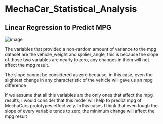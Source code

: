 # MechaCar_Statistical_Analysis

## Linear Regression to Predict MPG
![image](https://user-images.githubusercontent.com/96214489/163726684-7ee6035c-f392-4e75-bd6e-8f6cc0624087.png)

The variables that provided a non-random amount of variance to the mpg dataset are the vehicle_weight and spolier_angle, this is because the slope of those two variables are nearly to zero, any changes in them will not affect the mpg result.

The slope cannot be considered as zero because, in this case, even the slightest change in any characteristic of the vehicle will gave us an mpg difference

If we assume that all this variables are the only ones that affect the mpg results, I would consider that this model will help to predict mpg of MechaCars prototypes effectively. In this cases I think that even tough the slope of every variable tends to zero, the minimum change will affect the mpg result
